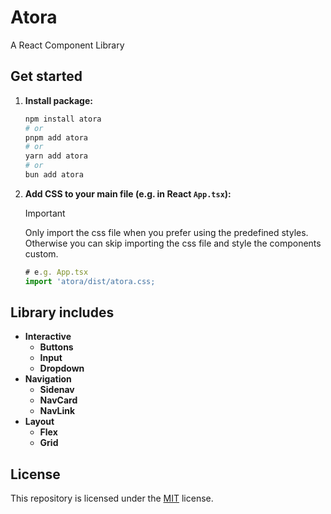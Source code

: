 # Atora

A React Component Library

## Get started

1. **Install package:**

    ```sh
    npm install atora
    # or
    pnpm add atora
    # or
    yarn add atora
    # or
    bun add atora
    ```

2. **Add CSS to your main file (e.g. in React `App.tsx`):**

    > [!IMPORTANT]
    > Only import the css file when you prefer using the predefined styles. Otherwise you can skip importing the css file and style the components custom.

    ```js
    # e.g. App.tsx
    import 'atora/dist/atora.css;
    ```

## Library includes

- **Interactive**
  - **Buttons**
  - **Input**
  - **Dropdown**
- **Navigation**
  - **Sidenav**
  - **NavCard**
  - **NavLink**
- **Layout**
  - **Flex**
  - **Grid**

## License

This repository is licensed under the [MIT](LICENSE) license.
